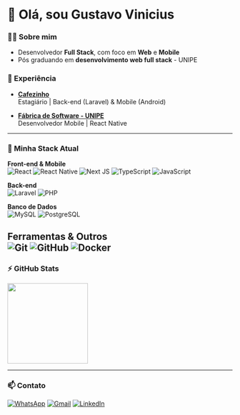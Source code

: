 # 👋 Olá, sou Gustavo Vinicius

### 👨‍💻 Sobre mim

- Desenvolvedor **Full Stack**, com foco em **Web** e **Mobile**
- Pós graduando em **desenvolvimento web full stack** - UNIPE

### 💼 Experiência

- **[Cafezinho](https://www.linkedin.com/company/cafezinho/)**  
  Estagiário | Back-end (Laravel) & Mobile (Android)

- **[Fábrica de Software - UNIPE](https://www.linkedin.com/company/f%C3%A1brica-de-software-unipe/)**  
  Desenvolvedor Mobile | React Native

---
### 💼 Minha Stack Atual

**Front-end & Mobile**  
![React](https://img.shields.io/badge/react-%2320232a.svg?style=for-the-badge&logo=react&logoColor=%2361DAFB)
![React Native](https://img.shields.io/badge/react_native-%2320232a.svg?style=for-the-badge&logo=react&logoColor=%2361DAFB)
![Next JS](https://img.shields.io/badge/Next.js-000000?style=for-the-badge&logo=nextdotjs&logoColor=white)
![TypeScript](https://img.shields.io/badge/typescript-%23007ACC.svg?style=for-the-badge&logo=typescript&logoColor=white)
![JavaScript](https://img.shields.io/badge/javascript-%23F7DF1E.svg?style=for-the-badge&logo=javascript&logoColor=black)


**Back-end**  
![Laravel](https://img.shields.io/badge/laravel-%23FF2D20.svg?style=for-the-badge&logo=laravel&logoColor=white)
![PHP](https://img.shields.io/badge/php-%23777BB4.svg?style=for-the-badge&logo=php&logoColor=white)

**Banco de Dados**  
![MySQL](https://img.shields.io/badge/mysql-%2300f.svg?style=for-the-badge&logo=mysql&logoColor=white)
![PostgreSQL](https://img.shields.io/badge/postgresql-%23316192.svg?style=for-the-badge&logo=postgresql&logoColor=white)

**Ferramentas & Outros**  
![Git](https://img.shields.io/badge/git-%23F05033.svg?style=for-the-badge&logo=git&logoColor=white)
![GitHub](https://img.shields.io/badge/github-%23121011.svg?style=for-the-badge&logo=github&logoColor=white)
![Docker](https://img.shields.io/badge/docker-%230db7ed.svg?style=for-the-badge&logo=docker&logoColor=white)
---

### ⚡ GitHub Stats

<a href="https://github.com/gustavo-vinicius-santana">
  <img height="180em" src="https://github-readme-stats.vercel.app/api/top-langs/?username=gustavo-vinicius-santana&layout=normal&langs_count=7&theme=dracula&hide=html,css,scss,blade&custom_width=600"/>
</a>

---

### 📫 Contato

[![WhatsApp](https://img.shields.io/badge/WhatsApp-25D366?style=for-the-badge&logo=whatsapp&logoColor=white)](https://api.whatsapp.com/send?phone=5583988082293)
[![Gmail](https://img.shields.io/badge/Gmail-D14836?style=for-the-badge&logo=gmail&logoColor=white)](mailto:gus.tec.dev@gmail.com)
[![LinkedIn](https://img.shields.io/badge/LinkedIn-%230077B5?style=for-the-badge&logo=linkedin&logoColor=white)](https://www.linkedin.com/in/gustavo-vinicius-596005276/)
